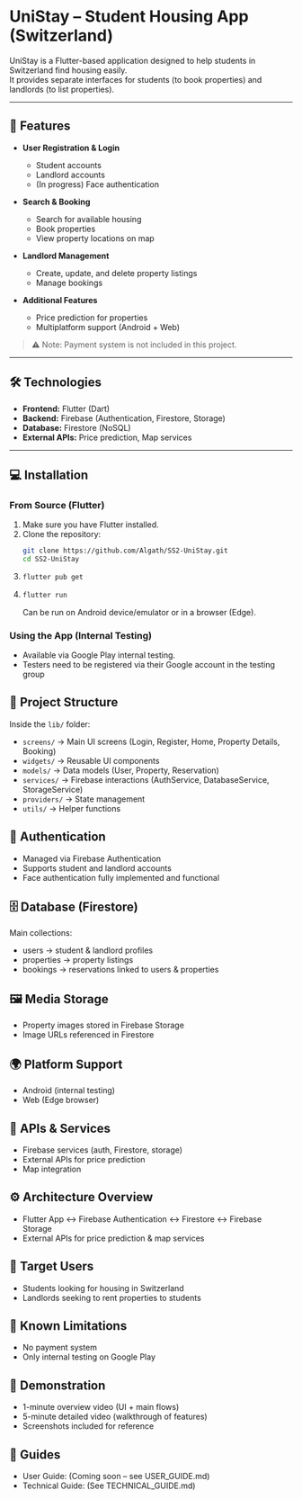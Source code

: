 # UniStay – Student Housing App (Switzerland)

UniStay is a Flutter-based application designed to help students in Switzerland find housing easily.  
It provides separate interfaces for students (to book properties) and landlords (to list properties).

---

## 🌟 Features

- **User Registration & Login**
    - Student accounts
    - Landlord accounts
    - (In progress) Face authentication

- **Search & Booking**
    - Search for available housing
    - Book properties
    - View property locations on map

- **Landlord Management**
    - Create, update, and delete property listings
    - Manage bookings

- **Additional Features**
    - Price prediction for properties
    - Multiplatform support (Android + Web)

> ⚠️ Note: Payment system is not included in this project.

---

## 🛠️ Technologies

- **Frontend:** Flutter (Dart)
- **Backend:** Firebase (Authentication, Firestore, Storage)
- **Database:** Firestore (NoSQL)
- **External APIs:** Price prediction, Map services

---

## 💻 Installation

### From Source (Flutter)

1. Make sure you have Flutter installed.
2. Clone the repository:
   ```bash
   git clone https://github.com/Algath/SS2-UniStay.git
   cd SS2-UniStay
   ```
3. ```bash
   flutter pub get
   ```
4. ```bash
   flutter run
   ```
   Can be run on Android device/emulator or in a browser (Edge).

### Using the App (Internal Testing)
- Available via Google Play internal testing.
- Testers need to be registered via their Google account in the testing group

## 📂 Project Structure
Inside the `lib/` folder:
- `screens/` -> Main UI screens (Login, Register, Home, Property Details, Booking)
- `widgets/` -> Reusable UI components
- `models/` -> Data models (User, Property, Reservation)
- `services/` → Firebase interactions (AuthService, DatabaseService, StorageService)
- `providers/` → State management
- `utils/` → Helper functions

## 🔐 Authentication
- Managed via Firebase Authentication
- Supports student and landlord accounts
- Face authentication fully implemented and functional

## 🗄️ Database (Firestore)
Main collections:
- users → student & landlord profiles
- properties → property listings
- bookings → reservations linked to users & properties

## 🖼️ Media Storage
- Property images stored in Firebase Storage
- Image URLs referenced in Firestore

## 🌍 Platform Support
- Android (internal testing)
- Web (Edge browser)

## 📡 APIs & Services
- Firebase services (auth, Firestore, storage)
- External APIs for price prediction
- Map integration

## ⚙️ Architecture Overview
- Flutter App ↔ Firebase Authentication ↔ Firestore ↔ Firebase Storage
- External APIs for price prediction & map services

## 🎯 Target Users
- Students looking for housing in Switzerland
- Landlords seeking to rent properties to students

## 📄 Known Limitations
- No payment system
- Only internal testing on Google Play

## 🎥 Demonstration
- 1-minute overview video (UI + main flows)
- 5-minute detailed video (walkthrough of features)
- Screenshots included for reference

## 📝 Guides
- User Guide: (Coming soon – see USER_GUIDE.md)
- Technical Guide: (See TECHNICAL_GUIDE.md)